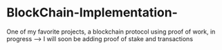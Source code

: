 # BlockChain-Implementation-
One of my favorite projects, a blockchain protocol using proof of work, in progress --> I will soon be adding proof of stake and transactions
